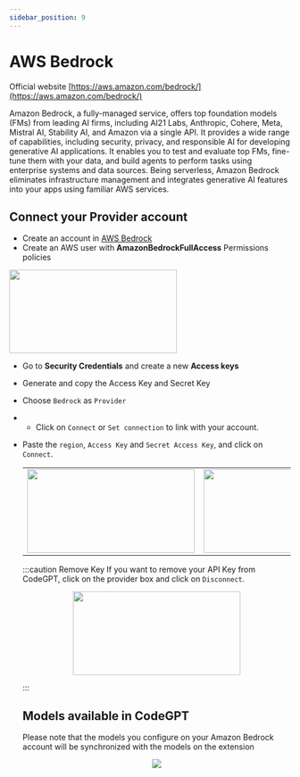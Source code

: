 ```yaml
---
sidebar_position: 9
---
```


# AWS Bedrock

Official website [https://aws.amazon.com/bedrock/](https://aws.amazon.com/bedrock/)

Amazon Bedrock, a fully-managed service, offers top foundation models (FMs) from leading AI firms, including AI21 Labs, Anthropic, Cohere, Meta, Mistral AI, Stability AI, and Amazon via a single API. It provides a wide range of capabilities, including security, privacy, and responsible AI for developing generative AI applications. It enables you to test and evaluate top FMs, fine-tune them with your data, and build agents to perform tasks using enterprise systems and data sources. Being serverless, Amazon Bedrock eliminates infrastructure management and integrates generative AI features into your apps using familiar AWS services.


## Connect your Provider account
- Create an account in [AWS Bedrock](https://aws.amazon.com/es/console/)
- Create an AWS user with **AmazonBedrockFullAccess** Permissions policies

<img width="300" height="150" src="https://github.com/user-attachments/assets/5a5d46d4-6b5c-4a0c-8a08-84b3838a68f7" />

- Go to **Security Credentials** and create a new **Access keys**
- Generate and copy the Access Key and Secret Key
- Choose `Bedrock` as `Provider`
- - Click on `Connect` or `Set connection` to link with your account.
- Paste the `region`, `Access Key` and `Secret Access Key`, and click on `Connect`.

  <table>
  <tr>
    <td align="center">
      <img width="300" height="150" src="https://github.com/user-attachments/assets/18c6ad44-0b08-4e82-9b6a-e59ff5079421" />
    </td>
    <td align="center">
      <img width="300" height="150" src="https://github.com/user-attachments/assets/b4c83952-9fa2-4492-9ce6-d4341cea14aa" />
    </td>
  </tr>
</table>

:::caution Remove Key
If you want to remove your API Key from CodeGPT, click on the provider box and click on `Disconnect`.

<p align="center">
      <img width="300" height="150" src="https://github.com/user-attachments/assets/5b853a55-653e-4da6-ae6b-c90e6fbde98f" />
</p>

:::

## Models available in CodeGPT
Please note that the models you configure on your Amazon Bedrock account will be synchronized with the models on the extension

<p align="center">
      <img src="https://github.com/davila7/code-gpt-docs/assets/37567214/81d9fb16-159f-424c-b2d0-c513271cc300"/>
</p>
